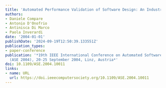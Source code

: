 ```yaml
---
title: 'Automated Performance Validation of Software Design: An Industrial Experience'
authors:
- Daniele Compare
- Antonio D'Onofrio
- Antinisca Di Marco
- Paola Inverardi
date: '2004-01-01'
publishDate: '2024-09-19T12:50:39.133551Z'
publication_types:
- paper-conference
publication: '*19th IEEE International Conference on Automated Software Engineering
  (ASE 2004), 20-25 September 2004, Linz, Austria*'
doi: 10.1109/ASE.2004.10011
links:
- name: URL
  url: https://doi.ieeecomputersociety.org/10.1109/ASE.2004.10011
---
```

